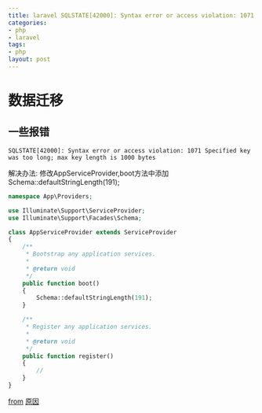```yaml
---
title: laravel SQLSTATE[42000]: Syntax error or access violation: 1071 Specified key was too long; max key length is 1000 bytes
categories: 
- php
- laravel
tags:
- php
layout: post
---
```

# 数据迁移

## 一些报错
```mysql
SQLSTATE[42000]: Syntax error or access violation: 1071 Specified key was too long; max key length is 1000 bytes
```
解决办法: 修改AppServiceProvider,boot方法中添加Schema::defaultStringLength(191);
```php
namespace App\Providers;

use Illuminate\Support\ServiceProvider;
use Illuminate\Support\Facades\Schema;

class AppServiceProvider extends ServiceProvider
{
    /**
     * Bootstrap any application services.
     *
     * @return void
     */
    public function boot()
    {
        Schema::defaultStringLength(191);
    }

    /**
     * Register any application services.
     *
     * @return void
     */
    public function register()
    {
        //
    }
}
```
[from](http://www.cnblogs.com/betx/p/6544090.html)
[原因](https://laravel.com/docs/master/migrations#creating-indexes)
